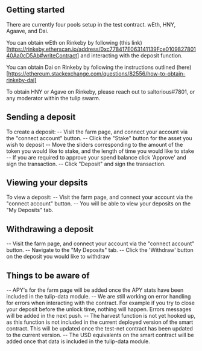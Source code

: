 ## Getting started

There are currently four pools setup in the test contract. wEth, HNY, Agaave, and Dai.

You can obtain wEth on Rinkeby by following (this link)[https://rinkeby.etherscan.io/address/0xc778417E063141139Fce010982780140Aa0cD5Ab#writeContract] and interacting with the deposit function.

You can obtain Dai on Rinkeby by following the instructions outlined (here)[https://ethereum.stackexchange.com/questions/82556/how-to-obtain-rinkeby-dai]

To obtain HNY or Agave on Rinkeby, please reach out to saltorious#7801, or any moderator within the tulip swarm.

## Sending a deposit
To create a deposit:
 -- Visit the farm page, and connect your account via the "connect account" button.
 -- Click the "Stake" button for the asset you wish to deposit
 -- Move the sliders corresponding to the amount of the token you would like to stake, and the length of time you would like to stake
 -- If you are required to approve your spend balance click 'Approve' and sign the transaction.
 -- Click "Deposit" and sign the transaction.

## Viewing your depsits
To view a deposit: 
 -- Visit the farm page, and connect your account via the "connect account" button.
 -- You will be able to view your deposits on the "My Deposits" tab.

## Withdrawing a deposit
 -- Visit the farm page, and connect your account via the "connect account" button.
 -- Navigate to the "My Deposits" tab.
 -- Click the 'Withdraw' button on the deposit you would like to withdraw

## Things to be aware of
 -- APY's for the farm page will be added once the APY stats have been included in the tulip-data module.
 -- We are still working on error handling for errors when interacting with the contract. For example if you try to close your deposit before the unlock time, nothing will happen. Errors messages will be added in the next push.
 -- The harvest function is not yet hooked up, as this function is not included in the current deployed version of the smart contract. This will be updated once the test-net contract has been updated to the current version. 
 -- The USD equivalents on the smart contract will be added once that data is included in the tulip-data module.

